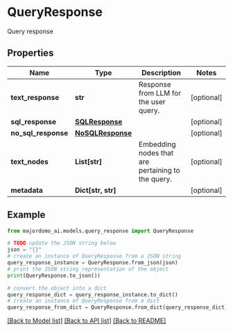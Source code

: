 # QueryResponse

Query response

## Properties

Name | Type | Description | Notes
------------ | ------------- | ------------- | -------------
**text_response** | **str** | Response from LLM for the user query. | [optional] 
**sql_response** | [**SQLResponse**](SQLResponse.md) |  | [optional] 
**no_sql_response** | [**NoSQLResponse**](NoSQLResponse.md) |  | [optional] 
**text_nodes** | **List[str]** | Embedding nodes that are pertaining to the query. | [optional] 
**metadata** | **Dict[str, str]** |  | [optional] 

## Example

```python
from majordomo_ai.models.query_response import QueryResponse

# TODO update the JSON string below
json = "{}"
# create an instance of QueryResponse from a JSON string
query_response_instance = QueryResponse.from_json(json)
# print the JSON string representation of the object
print(QueryResponse.to_json())

# convert the object into a dict
query_response_dict = query_response_instance.to_dict()
# create an instance of QueryResponse from a dict
query_response_from_dict = QueryResponse.from_dict(query_response_dict)
```
[[Back to Model list]](../README.md#documentation-for-models) [[Back to API list]](../README.md#documentation-for-api-endpoints) [[Back to README]](../README.md)


